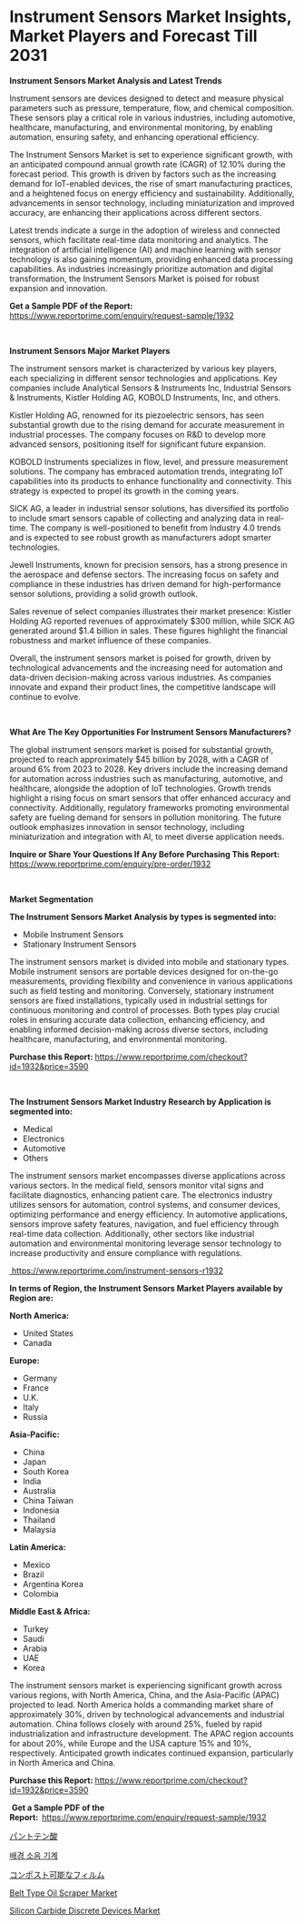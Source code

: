 <p><h1>Instrument Sensors Market Insights, Market Players and Forecast Till 2031</h1></p><p><strong>Instrument Sensors Market Analysis and Latest Trends</strong></p>
<p><p>Instrument sensors are devices designed to detect and measure physical parameters such as pressure, temperature, flow, and chemical composition. These sensors play a critical role in various industries, including automotive, healthcare, manufacturing, and environmental monitoring, by enabling automation, ensuring safety, and enhancing operational efficiency.</p><p>The Instrument Sensors Market is set to experience significant growth, with an anticipated compound annual growth rate (CAGR) of 12.10% during the forecast period. This growth is driven by factors such as the increasing demand for IoT-enabled devices, the rise of smart manufacturing practices, and a heightened focus on energy efficiency and sustainability. Additionally, advancements in sensor technology, including miniaturization and improved accuracy, are enhancing their applications across different sectors. </p><p>Latest trends indicate a surge in the adoption of wireless and connected sensors, which facilitate real-time data monitoring and analytics. The integration of artificial intelligence (AI) and machine learning with sensor technology is also gaining momentum, providing enhanced data processing capabilities. As industries increasingly prioritize automation and digital transformation, the Instrument Sensors Market is poised for robust expansion and innovation.</p></p>
<p><strong>Get a Sample PDF of the Report:&nbsp;</strong> <a href="https://www.reportprime.com/enquiry/request-sample/1932">https://www.reportprime.com/enquiry/request-sample/1932</a></p>
<p>&nbsp;</p>
<p><strong>Instrument Sensors Major Market Players</strong></p>
<p><p>The instrument sensors market is characterized by various key players, each specializing in different sensor technologies and applications. Key companies include Analytical Sensors & Instruments Inc, Industrial Sensors & Instruments, Kistler Holding AG, KOBOLD Instruments, Inc, and others.</p><p>Kistler Holding AG, renowned for its piezoelectric sensors, has seen substantial growth due to the rising demand for accurate measurement in industrial processes. The company focuses on R&D to develop more advanced sensors, positioning itself for significant future expansion.</p><p>KOBOLD Instruments specializes in flow, level, and pressure measurement solutions. The company has embraced automation trends, integrating IoT capabilities into its products to enhance functionality and connectivity. This strategy is expected to propel its growth in the coming years.</p><p>SICK AG, a leader in industrial sensor solutions, has diversified its portfolio to include smart sensors capable of collecting and analyzing data in real-time. The company is well-positioned to benefit from Industry 4.0 trends and is expected to see robust growth as manufacturers adopt smarter technologies.</p><p>Jewell Instruments, known for precision sensors, has a strong presence in the aerospace and defense sectors. The increasing focus on safety and compliance in these industries has driven demand for high-performance sensor solutions, providing a solid growth outlook.</p><p>Sales revenue of select companies illustrates their market presence: Kistler Holding AG reported revenues of approximately $300 million, while SICK AG generated around $1.4 billion in sales. These figures highlight the financial robustness and market influence of these companies.</p><p>Overall, the instrument sensors market is poised for growth, driven by technological advancements and the increasing need for automation and data-driven decision-making across various industries. As companies innovate and expand their product lines, the competitive landscape will continue to evolve.</p></p>
<p>&nbsp;</p>
<p><strong>What Are The Key Opportunities For Instrument Sensors Manufacturers?</strong></p>
<p><p>The global instrument sensors market is poised for substantial growth, projected to reach approximately $45 billion by 2028, with a CAGR of around 6% from 2023 to 2028. Key drivers include the increasing demand for automation across industries such as manufacturing, automotive, and healthcare, alongside the adoption of IoT technologies. Growth trends highlight a rising focus on smart sensors that offer enhanced accuracy and connectivity. Additionally, regulatory frameworks promoting environmental safety are fueling demand for sensors in pollution monitoring. The future outlook emphasizes innovation in sensor technology, including miniaturization and integration with AI, to meet diverse application needs.</p></p>
<p><strong>Inquire or Share Your Questions If Any Before Purchasing This Report:</strong> <a href="https://www.reportprime.com/enquiry/pre-order/1932">https://www.reportprime.com/enquiry/pre-order/1932</a></p>
<p>&nbsp;</p>
<p><strong>Market Segmentation</strong></p>
<p><strong>The Instrument Sensors Market Analysis by types is segmented into:</strong></p>
<p><ul><li>Mobile Instrument Sensors</li><li>Stationary Instrument Sensors</li></ul></p>
<p><p>The instrument sensors market is divided into mobile and stationary types. Mobile instrument sensors are portable devices designed for on-the-go measurements, providing flexibility and convenience in various applications such as field testing and monitoring. Conversely, stationary instrument sensors are fixed installations, typically used in industrial settings for continuous monitoring and control of processes. Both types play crucial roles in ensuring accurate data collection, enhancing efficiency, and enabling informed decision-making across diverse sectors, including healthcare, manufacturing, and environmental monitoring.</p></p>
<p><strong>Purchase this Report:&nbsp;</strong><a href="https://www.reportprime.com/checkout?id=1932&price=3590">https://www.reportprime.com/checkout?id=1932&price=3590</a></p>
<p>&nbsp;</p>
<p><strong>The Instrument Sensors Market Industry Research by Application is segmented into:</strong></p>
<p><ul><li>Medical</li><li>Electronics</li><li>Automotive</li><li>Others</li></ul></p>
<p><p>The instrument sensors market encompasses diverse applications across various sectors. In the medical field, sensors monitor vital signs and facilitate diagnostics, enhancing patient care. The electronics industry utilizes sensors for automation, control systems, and consumer devices, optimizing performance and energy efficiency. In automotive applications, sensors improve safety features, navigation, and fuel efficiency through real-time data collection. Additionally, other sectors like industrial automation and environmental monitoring leverage sensor technology to increase productivity and ensure compliance with regulations.</p></p>
<p><a href="https://www.reportprime.com/instrument-sensors-r1932">&nbsp;https://www.reportprime.com/instrument-sensors-r1932</a></p>
<p><strong>In terms of Region, the Instrument Sensors Market Players available by Region are:</strong></p>
<p>
    <p> <strong> North America: </strong>
        <ul>
            <li>United States</li>
            <li>Canada</li>
        </ul>
        </p> 
    <p> <strong> Europe: </strong>
        <ul>
            <li>Germany</li>
            <li>France</li>
            <li>U.K.</li>
            <li>Italy</li>
            <li>Russia</li>
        </ul>
        </p> 
    <p> <strong> Asia-Pacific: </strong>
        <ul>
            <li>China</li>
            <li>Japan</li>
            <li>South Korea</li>
            <li>India</li>
            <li>Australia</li>
            <li>China Taiwan</li>
            <li>Indonesia</li>
            <li>Thailand</li>
            <li>Malaysia</li>
        </ul>
        </p> 
    <p> <strong> Latin America: </strong>
        <ul>
            <li>Mexico</li>
            <li>Brazil</li>
            <li>Argentina Korea</li>
            <li>Colombia</li>
        </ul>
        </p> 
    <p> <strong> Middle East & Africa: </strong>
        <ul>
            <li>Turkey</li>
            <li>Saudi</li>
            <li>Arabia</li>
            <li>UAE</li>
            <li>Korea</li>
        </ul>
    </p>
    </p>
<p><p>The instrument sensors market is experiencing significant growth across various regions, with North America, China, and the Asia-Pacific (APAC) projected to lead. North America holds a commanding market share of approximately 30%, driven by technological advancements and industrial automation. China follows closely with around 25%, fueled by rapid industrialization and infrastructure development. The APAC region accounts for about 20%, while Europe and the USA capture 15% and 10%, respectively. Anticipated growth indicates continued expansion, particularly in North America and China.</p></p>
<p><strong>Purchase this Report: </strong><a href="https://www.reportprime.com/checkout?id=1932&price=3590">https://www.reportprime.com/checkout?id=1932&price=3590</a></p>
<p>&nbsp;<strong>Get a Sample PDF of the Report:&nbsp;&nbsp;</strong><a href="https://www.reportprime.com/enquiry/request-sample/1932">https://www.reportprime.com/enquiry/request-sample/1932</a></p>
<p><strong></strong></p>
<p><p><a href="https://medium.com/@mayeuwjvassey/%E3%83%91%E3%83%B3%E3%83%88%E3%83%86%E3%83%B3%E9%85%B8%E5%B8%82%E5%A0%B4%E3%81%AE%E3%83%88%E3%83%AC%E3%83%B3%E3%83%89%E3%81%A8%E6%88%A6%E7%95%A5%E7%9A%84%E5%B8%82%E5%A0%B4%E3%82%A4%E3%83%B3%E3%82%B5%E3%82%A4%E3%83%88-2024%E5%B9%B4-2031%E5%B9%B4-e7bf33cec161">パントテン酸</a></p><p><a href="https://medium.com/@wallacecumfgmings567556/%EB%B0%B0%EA%B2%BD-%EC%86%8C%EC%9D%8C-%EA%B8%B0%EA%B3%84-%EC%8B%9C%EC%9E%A5-%EC%97%AD%ED%95%99-%ED%83%90%EC%83%89-2024%EB%85%84%EB%B6%80%ED%84%B0-2031%EB%85%84%EA%B9%8C%EC%A7%80-%EB%B0%B0%EA%B2%BD-%EC%86%8C%EC%9D%8C-%EA%B8%B0%EA%B3%84-%EC%8B%9C%EC%9E%A5%EC%9D%98-%EC%88%98%EC%9D%B5-%EB%B6%84%EC%84%9D-%EB%B0%8F-%EC%84%B1%EC%9E%A5-%EC%98%88%EC%B8%A1-0047ef6a5aa0">배경 소음 기계</a></p><p><a href="https://medium.com/@mayeuwjvassey/%E5%A0%86%E8%82%A5%E5%8F%AF%E8%83%BD%E6%98%A0%E7%94%BB%E5%B8%82%E5%A0%B4%E8%A6%8F%E6%A8%A1-%E3%82%B7%E3%82%A7%E3%82%A2-%E3%83%88%E3%83%AC%E3%83%B3%E3%83%89%E5%88%86%E6%9E%90%E3%83%AC%E3%83%9D%E3%83%BC%E3%83%88%E8%A3%BD%E5%93%81%E5%88%A5-pla%E3%83%95%E3%82%A3%E3%83%AB%E3%83%A0-%E3%83%87%E3%83%B3%E3%83%97%E3%83%B3%E3%83%99%E3%83%BC%E3%82%B9%E3%83%95%E3%82%A3%E3%83%AB%E3%83%A0-%E3%81%9D%E3%81%AE%E4%BB%96-%E3%81%8A%E3%82%88%E3%81%B3%E3%82%BB%E3%82%B0%E3%83%A1%E3%83%B3%E3%83%88%E4%BA%88%E6%B8%AC-2024%E5%B9%B4-2031%E5%B9%B4-6410f9a7fe62">コンポスト可能なフィルム</a></p><p><a href="https://medium.com/@fredyyunianto_89084/strategic-insights-into-global-belt-type-oil-scraper-market-trends-2024-2031-covered-in-149-b470ef37386c">Belt Type Oil Scraper Market</a></p><p><a href="https://issuu.com/reportprime-2/docs/silicon-carbide-discrete-devices-ma_d979bf09098d5b">Silicon Carbide Discrete Devices Market</a></p></p>
